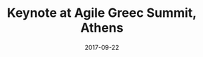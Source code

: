 ---
layout: default
date: 2017-09-22
title: Keynote at Agile Greec Summit, Athens
link: "http://agilesummit.gr/"
---